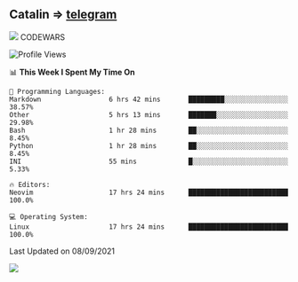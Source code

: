 ## Catalin => [telegram](https://t.me/catalinhimself) 
![](https://www.codewars.com/users/Catalinhimself/badges/micro) CODEWARS
<!--
![](https://github.com/Catalinhimself/Catalinhimself/blob/main/Sakura_Nene_CPP.jpg)
-->
<!--START_SECTION:waka-->
![Profile Views](http://img.shields.io/badge/Profile%20Views-21-blue)

📊 **This Week I Spent My Time On** 

```text
💬 Programming Languages: 
Markdown                 6 hrs 42 mins       █████████░░░░░░░░░░░░░░░░   38.57% 
Other                    5 hrs 13 mins       ███████░░░░░░░░░░░░░░░░░░   29.98% 
Bash                     1 hr 28 mins        ██░░░░░░░░░░░░░░░░░░░░░░░   8.45% 
Python                   1 hr 28 mins        ██░░░░░░░░░░░░░░░░░░░░░░░   8.45% 
INI                      55 mins             █░░░░░░░░░░░░░░░░░░░░░░░░   5.33%

🔥 Editors: 
Neovim                   17 hrs 24 mins      █████████████████████████   100.0%

💻 Operating System: 
Linux                    17 hrs 24 mins      █████████████████████████   100.0%

```


 Last Updated on 08/09/2021
<!--END_SECTION:waka-->

![](https://github-readme-stats.vercel.app/api/wakatime?username=catalinhimself&theme=calm)

  


